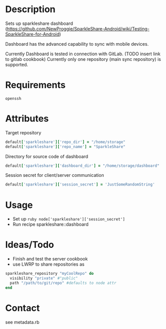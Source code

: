 # Description

Sets up sparkleshare dashboard (https://github.com/NewProggie/SparkleShare-Android/wiki/Testing-SparkleShare-for-Android)

Dashboard has the advanced capability to sync with mobile devices.

Currently Dashboard is tested in connection with GitLab. (TODO insert link to gitlab cookbook)
Currently only one repository (main sync repository) is supported.

# Requirements
```
openssh
```

# Attributes
Target repository
```ruby
default['sparkleshare']['repo_dir'] = "/home/storage"
default['sparkleshare']['repo_name'] = "SparkleShare"
```
Directory for source code of dashboard
```ruby
default['sparkleshare']['dashboard_dir'] = "/home/storage/dashboard"
```
Session secret for client/server communication
```ruby
default['sparkleshare']['session_secret'] = 'JustSomeRandomString'
```

# Usage
- Set up ```ruby node['sparkleshare']['session_secret'] ```
- Run recipe sparkleshare::dashboard

# Ideas/Todo
- Finish and test the server cookbook
- use LWRP to share repositories as
```ruby
sparkleshare_repository "myCoolRepo" do
  visibility "private" #"public"
  path "/path/to/git/repo" #defaults to node attr
end
```

Contact
=======
see metadata.rb

